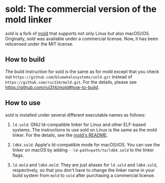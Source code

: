 # sold: The commercial version of the mold linker

_sold_ is a fork of [mold](https://github.com/rui314/mold) that supports
not only Linux but also macOS/iOS. Originally, _sold_ was available under
a commercial license. Now, it has been relicensed under the MIT license.

## How to build

The build instruction for sold is the same as for mold except that you check
out `https://github.com/bluewhalesystems/sold.git` instead of
`https://github.com/rui314/mold.git`. For the details, please see
https://github.com/rui314/mold#how-to-build.

## How to use

sold is installed under several different executable names as follows:

1. `ld.sold`: GNU ld-compatible linker for Linux and other ELF-based systems.
   The instructions to use sold on Linux is the same as the mold linker.
   For the details, see the [mold's README](https://github.com/rui314/mold).

2. `ld64.sold`: Apple's ld-compatible mode for macOS/iOS. You can use the
   linker on macOS by adding `--ld-path=path/to/ld64.sold` to the linker flags.

3. `ld.mold` and `ld64.mold`: They are just aliases for `ld.sold` and
   `ld64.sold`, respectively, so that you don't have to change the linker name
   in your build system from `mold` to `sold` after purchasing a commercial
   license.
